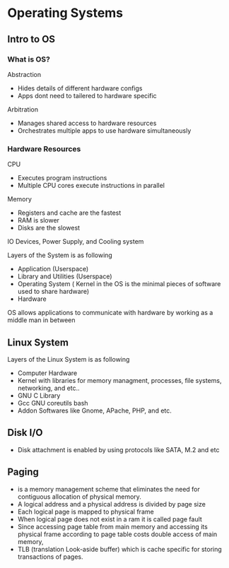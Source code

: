# Operating Systems

## Intro to OS

### What is OS?

Abstraction

- Hides details of different hardware configs
- Apps dont need to tailered to hardware specific

Arbitration

- Manages shared access to hardware resources
- Orchestrates multiple apps to use hardware simultaneously

### Hardware Resources

CPU

- Executes program instructions
- Multiple CPU cores execute instructions in parallel

Memory

- Registers and cache are the fastest
- RAM is slower
- Disks are the slowest

IO Devices, Power Supply, and Cooling system

Layers of the System is as following

- Application (Userspace)
- Library and Utilities (Userspace)
- Operating System ( Kernel in the OS is the minimal pieces of software used to share hardware)
- Hardware

OS allows applications to communicate with hardware by working as a middle man in between

## Linux System

Layers of the Linux System is as following

- Computer Hardware
- Kernel with libraries for memory managment, processes, file systems, networking, and etc..
- GNU C Library
- Gcc GNU coreutils bash
- Addon Softwares like Gnome, APache, PHP, and etc.

## Disk I/O

- Disk attachment is enabled by using protocols like SATA, M.2 and etc

## Paging

- is a memory management scheme that eliminates the need for contiguous allocation of physical memory.
- A logical address and a physical address is divided by page size
- Each logical page is mapped to physical frame
- When logical page does not exist in a ram it is called page fault
- Since accessing page table from main memory and accessing its physical frame according to page table costs double access of main memory,
- TLB (translation Look-aside buffer) which is cache specific for storing transactions of pages.
